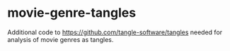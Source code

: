 # movie-genre-tangles
Additional code to https://github.com/tangle-software/tangles needed for analysis of movie genres as tangles.
